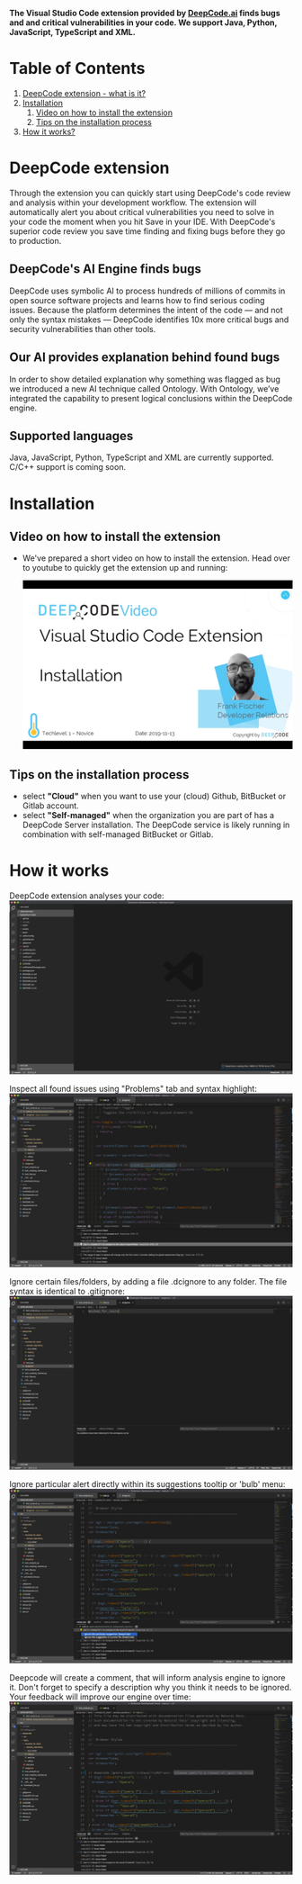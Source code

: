 **The Visual Studio Code extension provided by <a href="https://www.deepcode.ai/">DeepCode.ai</a> finds bugs and and critical vulnerabilities in your code. We support Java, Python, JavaScript, TypeScript and XML.**

# Table of Contents

1. [DeepCode extension - what is it?](#deepcode-extension)
2. [Installation](#installation)
   1. [Video on how to install the extension](#video-on-how-to-install-the-extension)
   2. [Tips on the installation process](tips-on-the-installation-process)
3. [How it works?](#how-it-works)

# DeepCode extension

Through the extension you can quickly start using DeepCode's code review and analysis within your development workflow. The extension will automatically alert you about critical vulnerabilities you need to solve in your code the moment when you hit Save in your IDE. With DeepCode's superior code review you save time finding and fixing bugs before they go to production. 

## DeepCode's AI Engine finds bugs

DeepCode uses symbolic AI to process hundreds of millions of commits in open source software projects and learns how to find serious coding issues. Because the platform determines the intent of the code — and not only the syntax mistakes — DeepCode identifies 10x more critical bugs and security vulnerabilities than other tools. 

## Our AI provides explanation behind found bugs

In order to show detailed explanation why something was flagged as bug we introduced a new AI technique called Ontology. With Ontology, we’ve integrated the capability to present logical conclusions within the DeepCode engine. 

## Supported languages

Java, JavaScript, Python, TypeScript and XML are currently supported. C/C++ support is coming soon.

# Installation

## Video on how to install the extension

- We've prepared a short video on how to install the extension. Head over to youtube to quickly get the extension up and running:

  <a href="https://www.youtube.com/watch?v=Cfe4OMvlfpc" target="_blank"><img src="images/how-to-install-vs-code-extension.png"></a>

## Tips on the installation process

- select **"Cloud"** when you want to use your (cloud) Github, BitBucket or Gitlab account.
- select **"Self-managed"** when the organization you are part of has a DeepCode Server installation. The DeepCode service is likely running in combination with self-managed BitBucket or Gitlab.

# How it works

DeepCode extension analyses your code:
![deepcode progress](images/progress.png)

Inspect all found issues using "Problems" tab and syntax highlight:
![deepcode problem](images/problem.png)

Ignore certain files/folders, by adding a file .dcignore to any folder. The file syntax is identical to .gitignore:
![deepcode dcignore](images/ignore_file.png)

Ignore particular alert directly within its suggestions tooltip or 'bulb' menu:
![deepcode ignore menu](images/ignore_menu.png)

Deepcode will create a comment, that will inform analysis engine to ignore it. Don't forget to specify a description why you think it needs to be ignored. Your feedback will improve our engine over time:
![deepcode ignore comment](images/ignore_comment.png)
